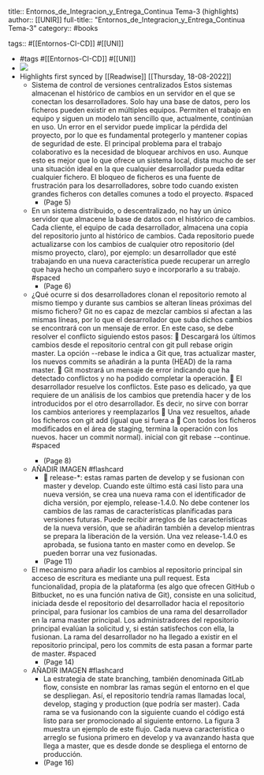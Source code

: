 title:: Entornos_de_Integracion_y_Entrega_Continua Tema-3 (highlights)
author:: [[UNIR]]
full-title:: "Entornos_de_Integracion_y_Entrega_Continua Tema-3"
category:: #books

tags:: #[[Entornos-CI-CD]] #[[UNI]]

- #tags #[[Entornos-CI-CD]] #[[UNI]]
- ![](https://readwise-assets.s3.amazonaws.com/media/uploaded_book_covers/profile_22942/27d33c78-ee6e-48d0-83ab-975dbcb53921.jpg)
- Highlights first synced by [[Readwise]] [[Thursday, 18-08-2022]]
	- Sistema de control de versiones centralizados Estos  sistemas  almacenan  el  histórico  de  cambios  en  un  servidor  en  el  que  se conectan los desarrolladores. Solo hay una base de datos, pero los ficheros pueden existir en múltiples equipos. Permiten el trabajo en equipo y siguen un modelo tan sencillo que, actualmente, continúan en uso. Un error en el servidor puede implicar la pérdida del proyecto, por lo que es fundamental protegerlo y mantener copias de seguridad de este. El  principal  problema  para  el  trabajo  colaborativo  es  la  necesidad  de  bloquear archivos  en  uso.  Aunque  esto  es  mejor  que  lo  que  ofrece  un  sistema  local,  dista mucho  de  ser  una  situación  ideal  en  la  que  cualquier  desarrollador  pueda  editar cualquier  fichero.  El  bloqueo  de  ficheros  es  una  fuente  de  frustración  para  los desarrolladores, sobre todo cuando existen grandes ficheros con detalles comunes a todo el proyecto. #spaced
		- (Page 5)
	- En un sistema distribuido, o descentralizado, no hay un único servidor que almacene la  base  de  datos  con  el  histórico  de  cambios.  Cada  cliente,  el  equipo  de  cada desarrollador, almacena una copia del repositorio junto al histórico de cambios. Cada repositorio puede actualizarse con los cambios de cualquier otro repositorio (del mismo proyecto, claro), por ejemplo: un desarrollador que esté trabajando en una nueva característica puede recuperar un arreglo que haya hecho un compañero suyo e incorporarlo a su trabajo. #spaced
		- (Page 6)
	- ¿Qué ocurre si dos desarrolladores clonan el repositorio remoto al mismo tiempo y durante sus cambios se alteran líneas próximas del mismo fichero? Git no es capaz de mezclar cambios si afectan a las mismas líneas, por lo que el desarrollador que suba dichos cambios se encontrará con un mensaje de error. En este caso, se debe resolver el conflicto siguiendo estos pasos:   Descargará  los  últimos  cambios  desde  el  repositorio  central  con  git  pull  rebase  origin  master. La opción  --rebase  le  indica a Git que, tras actualizar master, los nuevos commits se añadirán a la punta (HEAD) de la rama master.   Git mostrará un mensaje de error indicando que ha detectado conflictos y no ha podido completar la operación.   El desarrollador resuelve los conflictos. Este paso es delicado, ya que requiere de un análisis de los cambios que pretendía hacer y de los introducidos por el otro desarrollador. Es decir, no sirve con borrar los cambios anteriores y reemplazarlos   Una vez resueltos, añade los ficheros con git add <fichero> (igual que si fuera a   Con todos los ficheros modificados en el área de staging, termina la operación con los nuevos. hacer un commit normal). inicial con git rebase --continue. #spaced
		- (Page 8)
	- AÑADIR IMAGEN #flashcard
		-   release-*: estas ramas parten de  develop  y se fusionan con  master y  develop. Cuando este último está casi listo para una nueva versión, se crea una nueva rama con  el  identificador  de  dicha  versión,  por  ejemplo,  release-1.4.0.  No  debe contener los cambios de las ramas de características planificadas para versiones futuras. Puede recibir arreglos de las características de la nueva versión, que se añadirán también a develop mientras se prepara la liberación de la versión. Una vez release-1.4.0 es aprobada, se fusiona tanto en master como en develop. Se pueden borrar una vez fusionadas.
		- (Page 11)
	- El mecanismo para añadir los cambios al repositorio principal sin acceso de escritura es mediante una pull request. Esta funcionalidad, propia de la plataforma (es algo que ofrecen  GitHub  o  Bitbucket,  no  es  una  función  nativa  de  Git),  consiste  en  una solicitud, iniciada desde el repositorio del desarrollador hacia el repositorio principal, para fusionar los cambios de una rama del desarrollador en la rama master principal. Los  administradores  del  repositorio  principal  evalúan  la  solicitud  y,  si  están satisfechos con ella, la fusionan. La rama del desarrollador no ha llegado a existir en el repositorio principal, pero los commits de esta pasan a formar parte de master. #spaced
		- (Page 14)
	- AÑADIR IMAGEN #flashcard
		- La  estrategia  de  state  branching,  también  denominada  GitLab  flow,  consiste  en nombrar  las  ramas  según  el  entorno  en  el  que  se  despliegan.  Así,  el  repositorio tendría  ramas  llamadas  local,  develop,  staging  y  production  (que  podría  ser master). Cada rama se va fusionando con la siguiente cuando el código está listo para ser promocionado al siguiente entorno. La figura 3 muestra un ejemplo de este flujo. Cada nueva característica o arreglo se fusiona primero en  develop y va avanzando hasta que llega a master, que es desde donde se despliega el entorno de producción.
		- (Page 16)